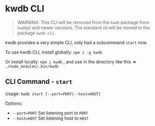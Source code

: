 # kwdb CLI

> WARNING: This CLI will be removed from the `kwdb` package from `kwdb@2` and newer versions. The standard cli will be moved to the package `kwdb-cli`.

kwdb provides a very simple CLI, only had a subcommand `start` now.

To use kwdb CLI, install globally: `npm i -g kwdb`

Or install locally: `npm i kwdb` , and use in the directory like this => `./node_modules/.bin/kwdb`

## CLI Command - `start`

Usage: `kwdb start [--port=PORT|--host=HOST]`

Options:

* `--port=PORT` Set listening port to `PORT`
* `--host=HOST` Set listening host to `HOST`

